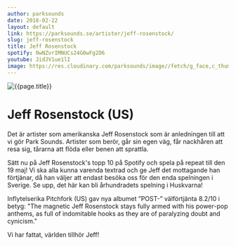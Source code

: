 ```yaml
---
author: parksounds
date: 2018-02-22
layout: default
link: https://parksounds.se/artister/jeff-rosenstock/
slug: jeff-rosenstock
title: Jeff Rosenstock
spotify: 0wNZvrIMNUCs24G0wFg2D6
youtube: JidJV1ue1lI
image: https://res.cloudinary.com/parksounds/image//fetch/g_face,c_thumb,w_1200,h_630,f_auto/https://parksounds.se/images/artists/jeff-rosenstock-park-sounds-2018.jpg
---
```


![{{page.title}}]({{page.image}})

# Jeff Rosenstock (US)

Det är artister som amerikanska Jeff Rosenstock som är anledningen till att vi gör Park Sounds. Artister som berör, går sin egen väg, får nackhåren att resa sig, tårarna att flöda eller benen att sprattla.

Sätt nu på Jeff Rosenstock's topp 10 på Spotify och spela på repeat till den 19 maj! Vi ska alla kunna varenda textrad och ge Jeff det mottagande han förtjänar, då han väljer att endast besöka oss för den enda spelningen i Sverige. Se upp, det här kan bli århundradets spelning i Huskvarna!

Inflytelserika Pitchfork (US) gav nya albumet ”POST-” välförtjänta 8.2/10 i betyg: "The magnetic Jeff Rosenstock stays fully armed with his power-pop anthems, as full of indomitable hooks as they are of paralyzing doubt and cynicism."

Vi har fattat, världen tillhör Jeff!
